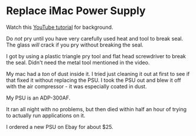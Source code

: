 # Replace iMac Power Supply

Watch this [YouTube tutorial](https://www.youtube.com/watch?v=V2jq5UbIr_g) for background.

Do *not* pry until you have very carefully used heat and tool to break seal. The glass *will* crack if you pry without breaking the seal.

I got by using a plastic triangle pry tool and flat head screwdriver to break the seal. Didn't need the metal tool mentioned in the video.

My mac had a *ton* of dust inside it. I tried just cleaning it out at first to see if that fixed it without replacing the PSU. I took the PSU out and blew it off with the air compressor - it was especially coated in dust.

My PSU is an ADP-300AF.

It ran all night with no problems, but then died within half an hour of trying to actually run applications on it.

I ordered a new PSU on Ebay for about $25.
